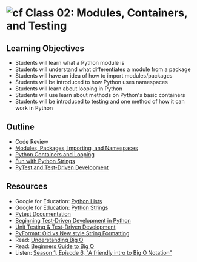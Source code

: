 # ![cf](http://i.imgur.com/7v5ASc8.png) Class 02: Modules, Containers, and Testing

## Learning Objectives

- Students will learn what a Python module is
- Students will understand what differentiates a module from a package
- Students will have an idea of how to import modules/packages
- Students will be introduced to how Python uses namespaces
- Students will learn about looping in Python
- Students will use learn about methods on Python's basic containers
- Students will be introduced to testing and one method of how it can work in Python

## Outline

- Code Review
- [Modules, Packages, Importing, and Namespaces]
- [Python Containers and Looping]
- [Fun with Python Strings]
- [PyTest and Test-Driven Development]

<!-- links -->
[Modules, Packages, Importing, and Namespaces]: ./notes/modules.md
[Python Containers and Looping]: ./notes/containers.md
[Fun with Python Strings]: ./notes/strings.md
[PyTest and Test-Driven Development]: ./notes/pytest_tdd.md

## Resources

- Google for Education: [Python Lists](https://developers.google.com/edu/python/lists)
- Google for Education: [Python Strings](https://developers.google.com/edu/python/strings)
- [Pytest Documentation](https://docs.pytest.org/en/latest/)
- [Beginning Test-Driven Development in Python](https://code.tutsplus.com/tutorials/beginning-test-driven-development-in-python--net-30137)
- [Unit Testing & Test-Driven Development](http://python-3-patterns-idioms-test.readthedocs.io/en/latest/UnitTesting.html)
- [PyFormat: Old vs New style String Formatting](https://pyformat.info/)
- Read: [Understanding Big O](http://computationaltales.blogspot.com/2011/04/understanding-big-o-notation-and.html)
- Read: [Beginners Guide to Big O](https://rob-bell.net/2009/06/a-beginners-guide-to-big-o-notation/)
- Listen: [Season 1, Episode 6, "A friendly intro to Big O Notation" ](https://www.codenewbie.org/basecs)
